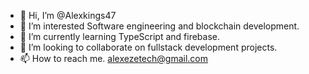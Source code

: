 - 👋 Hi, I’m @Alexkings47
- 👀 I’m interested Software engineering and blockchain development.
- 🌱 I’m currently learning TypeScript and firebase.
- 💞️ I’m looking to collaborate on fullstack development projects.
- 📫 How to reach me. alexezetech@gmail.com
<!---
Alexkings47/Alexkings47 is a ✨ special ✨ repository because its `README.md` (this file) appears on your GitHub profile.
You can click the Preview link to take a look at your changes.
--->
